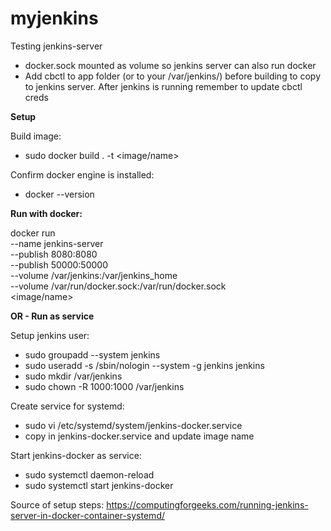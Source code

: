 # myjenkins
Testing jenkins-server 

  - docker.sock mounted as volume so jenkins server can also run docker
  - Add cbctl to app folder (or to your /var/jenkins/) before building to copy to jenkins server. After jenkins is running remember to update cbctl creds

**Setup**

Build image:
  - sudo docker build . -t <image/name>

Confirm docker engine is installed:
  - docker --version

**Run with docker:**

docker run \
          --name jenkins-server \
          --publish 8080:8080 \
          --publish 50000:50000 \
          --volume /var/jenkins:/var/jenkins_home \
	        --volume /var/run/docker.sock:/var/run/docker.sock \
          <image/name>
	  
**OR - Run as service**

Setup jenkins user:
  - sudo groupadd --system jenkins
  - sudo useradd -s /sbin/nologin --system -g jenkins jenkins
  - sudo mkdir /var/jenkins
  - sudo chown -R 1000:1000 /var/jenkins

Create service for systemd:
  - sudo vi /etc/systemd/system/jenkins-docker.service
  - copy in jenkins-docker.service and update image name

Start jenkins-docker as service:
  - sudo systemctl daemon-reload
  - sudo systemctl start jenkins-docker
  
Source of setup steps:
https://computingforgeeks.com/running-jenkins-server-in-docker-container-systemd/
